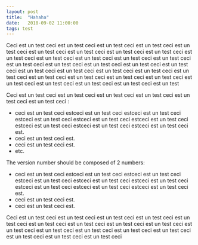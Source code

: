 ```yaml
---
layout: post
title:  "Hahaha"
date:   2018-09-02 11:00:00
tags: test
---
```


Ceci est un test ceci est un test ceci est un test ceci est un test ceci est un test ceci est un test ceci est un test ceci est un test ceci est un test ceci est un test ceci est un test ceci est un test ceci est un test ceci est un test ceci est un test ceci est un test ceci est un test ceci est un test ceci est un test ceci est un test ceci est un test ceci est un test ceci est un test ceci est un test ceci est un test ceci est un test ceci est un test ceci est un test ceci est un test ceci est un test ceci est un test ceci est un test ceci est un test

Ceci est un test ceci est un test ceci est un test ceci est un test ceci est un test ceci est un test ceci :

* ceci est un test ceci estceci est un test ceci estceci est un test ceci estceci est un test ceci estceci est un test ceci estceci est un test ceci estceci est un test ceci estceci est un test ceci estceci est un test ceci est.
* ceci est un test ceci est.
* ceci est un test ceci est.
* etc.

The version number should be composed of 2 numbers:

* ceci est un test ceci estceci est un test ceci estceci est un test ceci estceci est un test ceci estceci est un test ceci estceci est un test ceci estceci est un test ceci estceci est un test ceci estceci est un test ceci est.
* ceci est un test ceci est.
* ceci est un test ceci est.

Ceci est un test ceci est un test ceci est un test ceci est un test ceci est un test ceci est un test ceci est un test ceci est un test ceci est un test ceci est un test ceci est un test ceci est un test ceci est un test ceci est un test ceci est un test ceci est un test ceci est un test ceci
